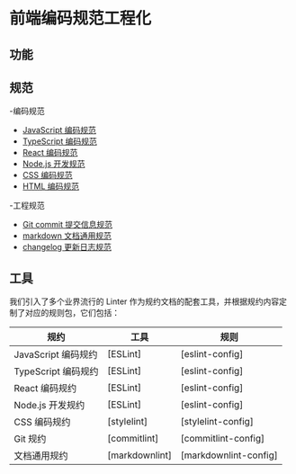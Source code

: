# 前端编码规范工程化

## 功能

## 规范

-编码规范
  - [JavaScript 编码规范](docs/coding/javascript.md)
  - [TypeScript 编码规范](docs/coding/typescript.md)
  - [React 编码规范](docs/coding/react.md)
  - [Node.js 开发规范](docs/coding/node.md)
  - [CSS 编码规范](docs/coding/css.md)
  - [HTML 编码规范](docs/coding/html.md)

-工程规范
  - [Git commit 提交信息规范](docs/engineering/git.md)
  - [markdown 文档通用规范](docs/engineering/writing.md)
  - [changelog 更新日志规范](docs/engineering/changelog.md)

## 工具

我们引入了多个业界流行的 Linter 作为规约文档的配套工具，并根据规约内容定制了对应的规则包，它们包括：

| 规约                | 工具           | 规则                      |
| ------------------- | -------------- | ------------------------- |
| JavaScript 编码规约 | [ESLint]       | [eslint-config]       |
| TypeScript 编码规约 | [ESLint]       | [eslint-config]       |
| React 编码规约      | [ESLint]       | [eslint-config]       |
| Node.js 开发规约    | [ESLint]       | [eslint-config]       |
| CSS 编码规约        | [stylelint]    | [stylelint-config]    |
| Git 规约            | [commitlint]   | [commitlint-config]   |
| 文档通用规约        | [markdownlint] | [markdownlint-config] |